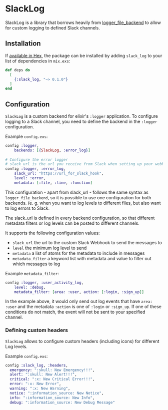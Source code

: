 # SlackLog

SlackLog is a library that borrows heavily from [logger_file_backend](https://github.com/onkel-dirtus/logger_file_backend) to allow for custom logging to defined Slack channels.

## Installation

If [available in Hex](https://hex.pm/docs/publish), the package can be installed
by adding `slack_log` to your list of dependencies in `mix.exs`:

```elixir
def deps do
  [
    {:slack_log, "~> 0.1.0"}
  ]
end
```

## Configuration

`SlackLog` is a custom backend for elixir's `:logger` application. 
To configure logging to a Slack channel, you need to define the backend in the `:logger` configuration.

Example `config.exs`:

```elixir
config :logger,
	backends: [{SlackLog, :error_log}]
	
# Configure the error logger
# slack_url is the url you receive from Slack when setting up your webhook
config :logger, :error_log,
	slack_url: "https://url_for_slack_hook",
	level: :error,
	metadata: [:file, :line, :function]
```

This configuration - apart from slack_url - follows the same syntax as `logger_file_backend`, so it is possible to use one configuration for both backends. (e. g. when you want to log levels to different files, but also want to log errors to Slack.

The slack_url is defined in every backend configuration, so that different metadata filters or log levels can be posted to different channels.

It supports the following configuration values:

* `slack_url` the url to the custom Slack Webhook to send the messages to
* `level` the minimum log level to send
* `metadata` a list of atoms for the metadata to include in messages
* `metadata_filter` a keyword list with metadata and value to filter out which messages to log

Example `metadata_filter`:

```elixir
config :logger, :user_activity_log,
	level: :debug,
	metadata_filter: [area: :user, action: [:login, :sign_up]]
```
In the example above, it would only send out log events that have `area: :user` and the metadata `:action` is one of `:login` or `:sign_up`.
If one of these conditions do not match, the event will not be sent to your specified channel.

### Defining custom headers

`SlackLog` allows to configure custom headers (including icons) for different Log levels.

Example `config.exs`:

```elixir
config :slack_log, :headers,
  emergency: ":skull: New Emergency!!!",
  alert: ":skull: New Alert!!!",
  critical: ":x: New Critical Error!!!",
  error: ":x: New Error",
  warning: ":x: New Warning",
  notice: ":information_source: New Notice",
  info: ":information_source: New Info",
  debug: ":information_source: New Debug Message"
```